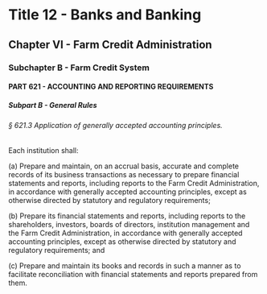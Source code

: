 
# Title 12 - Banks and Banking
## Chapter VI - Farm Credit Administration
### Subchapter B - Farm Credit System
#### PART 621 - ACCOUNTING AND REPORTING REQUIREMENTS
##### Subpart B - General Rules
###### § 621.3 Application of generally accepted accounting principles.

Each institution shall:

(a) Prepare and maintain, on an accrual basis, accurate and complete records of its business transactions as necessary to prepare financial statements and reports, including reports to the Farm Credit Administration, in accordance with generally accepted accounting principles, except as otherwise directed by statutory and regulatory requirements;

(b) Prepare its financial statements and reports, including reports to the shareholders, investors, boards of directors, institution management and the Farm Credit Administration, in accordance with generally accepted accounting principles, except as otherwise directed by statutory and regulatory requirements; and

(c) Prepare and maintain its books and records in such a manner as to facilitate reconciliation with financial statements and reports prepared from them.
